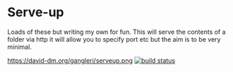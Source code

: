 Serve-up
========
Loads of these but writing my own for fun. This will serve the contents of a folder via http it
will allow you to  specify port etc but the aim is to be very minimal.

https://david-dm.org/gangleri/serveup.png
[![build status](https://secure.travis-ci.org/gangleri/serveup.png)](http://travis-ci.org/gangleri/serveup)
